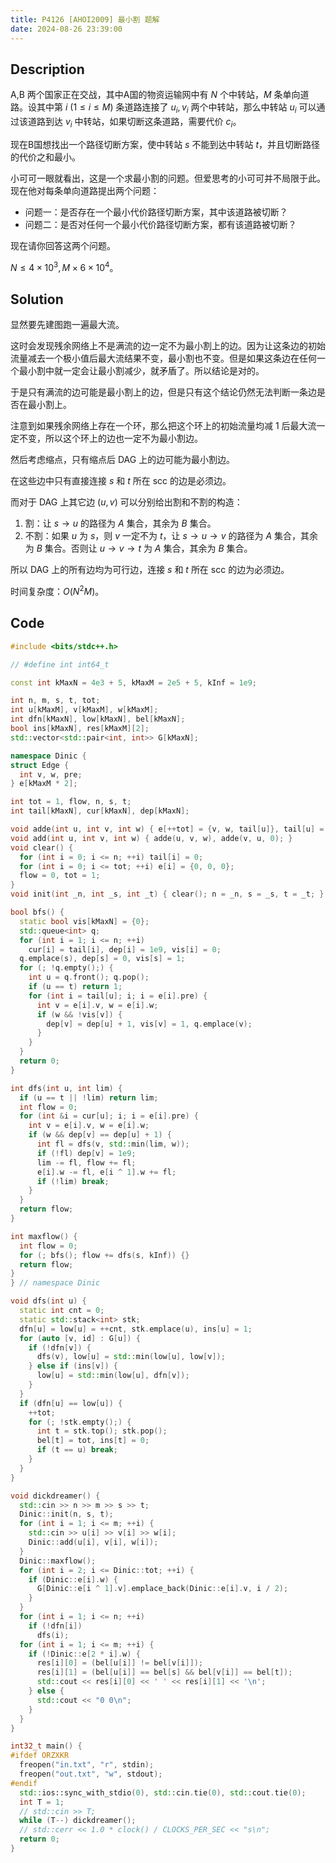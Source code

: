 ```yaml
---
title: P4126 [AHOI2009] 最小割 题解
date: 2024-08-26 23:39:00
---
```


## Description

A,B 两个国家正在交战，其中A国的物资运输网中有 $N$ 个中转站，$M$ 条单向道路。设其中第 $i\ (1\leq i\leq M)$ 条道路连接了 $u_i,v_i$ 两个中转站，那么中转站 $u_i$ 可以通过该道路到达 $v_i$ 中转站，如果切断这条道路，需要代价 $c_i$。

现在B国想找出一个路径切断方案，使中转站 $s$ 不能到达中转站 $t$，并且切断路径的代价之和最小。

小可可一眼就看出，这是一个求最小割的问题。但爱思考的小可可并不局限于此。现在他对每条单向道路提出两个问题：

- 问题一：是否存在一个最小代价路径切断方案，其中该道路被切断？
- 问题二：是否对任何一个最小代价路径切断方案，都有该道路被切断？

现在请你回答这两个问题。

$N\leq 4\times 10^3,M\times 6\times 10^4$。

## Solution

显然要先建图跑一遍最大流。

这时会发现残余网络上不是满流的边一定不为最小割上的边。因为让这条边的初始流量减去一个极小值后最大流结果不变，最小割也不变。但是如果这条边在任何一个最小割中就一定会让最小割减少，就矛盾了。所以结论是对的。

于是只有满流的边可能是最小割上的边，但是只有这个结论仍然无法判断一条边是否在最小割上。

注意到如果残余网络上存在一个环，那么把这个环上的初始流量均减 $1$ 后最大流一定不变，所以这个环上的边也一定不为最小割边。

然后考虑缩点，只有缩点后 DAG 上的边可能为最小割边。

在这些边中只有直接连接 $s$ 和 $t$ 所在 scc 的边是必须边。

而对于 DAG 上其它边 $(u,v)$ 可以分别给出割和不割的构造：

1. 割：让 $s\to u$ 的路径为 $A$ 集合，其余为 $B$ 集合。
2. 不割：如果 $u$ 为 $s$，则 $v$ 一定不为 $t$，让 $s\to u\to v$ 的路径为 $A$ 集合，其余为 $B$ 集合。否则让 $u\to v\to t$ 为 $A$ 集合，其余为 $B$ 集合。

所以 DAG 上的所有边均为可行边，连接 $s$ 和 $t$ 所在 scc 的边为必须边。

时间复杂度：$O(N^2M)$。

## Code

```cpp
#include <bits/stdc++.h>

// #define int int64_t

const int kMaxN = 4e3 + 5, kMaxM = 2e5 + 5, kInf = 1e9;

int n, m, s, t, tot;
int u[kMaxM], v[kMaxM], w[kMaxM];
int dfn[kMaxN], low[kMaxN], bel[kMaxN];
bool ins[kMaxN], res[kMaxM][2];
std::vector<std::pair<int, int>> G[kMaxN];

namespace Dinic {
struct Edge {
  int v, w, pre;
} e[kMaxM * 2];

int tot = 1, flow, n, s, t;
int tail[kMaxN], cur[kMaxN], dep[kMaxN];

void adde(int u, int v, int w) { e[++tot] = {v, w, tail[u]}, tail[u] = tot; }
void add(int u, int v, int w) { adde(u, v, w), adde(v, u, 0); }
void clear() {
  for (int i = 0; i <= n; ++i) tail[i] = 0;
  for (int i = 0; i <= tot; ++i) e[i] = {0, 0, 0};
  flow = 0, tot = 1;
}
void init(int _n, int _s, int _t) { clear(); n = _n, s = _s, t = _t; }

bool bfs() {
  static bool vis[kMaxN] = {0};
  std::queue<int> q;
  for (int i = 1; i <= n; ++i)
    cur[i] = tail[i], dep[i] = 1e9, vis[i] = 0;
  q.emplace(s), dep[s] = 0, vis[s] = 1;
  for (; !q.empty();) {
    int u = q.front(); q.pop();
    if (u == t) return 1;
    for (int i = tail[u]; i; i = e[i].pre) {
      int v = e[i].v, w = e[i].w;
      if (w && !vis[v]) {
        dep[v] = dep[u] + 1, vis[v] = 1, q.emplace(v);
      }
    }
  }
  return 0;
}

int dfs(int u, int lim) {
  if (u == t || !lim) return lim;
  int flow = 0;
  for (int &i = cur[u]; i; i = e[i].pre) {
    int v = e[i].v, w = e[i].w;
    if (w && dep[v] == dep[u] + 1) {
      int fl = dfs(v, std::min(lim, w));
      if (!fl) dep[v] = 1e9;
      lim -= fl, flow += fl;
      e[i].w -= fl, e[i ^ 1].w += fl;
      if (!lim) break;
    }
  }
  return flow;
}

int maxflow() {
  int flow = 0;
  for (; bfs(); flow += dfs(s, kInf)) {}
  return flow;
}
} // namespace Dinic

void dfs(int u) {
  static int cnt = 0;
  static std::stack<int> stk;
  dfn[u] = low[u] = ++cnt, stk.emplace(u), ins[u] = 1;
  for (auto [v, id] : G[u]) {
    if (!dfn[v]) {
      dfs(v), low[u] = std::min(low[u], low[v]);
    } else if (ins[v]) {
      low[u] = std::min(low[u], dfn[v]);
    }
  }
  if (dfn[u] == low[u]) {
    ++tot;
    for (; !stk.empty();) {
      int t = stk.top(); stk.pop();
      bel[t] = tot, ins[t] = 0;
      if (t == u) break;
    }
  }
}

void dickdreamer() {
  std::cin >> n >> m >> s >> t;
  Dinic::init(n, s, t);
  for (int i = 1; i <= m; ++i) {
    std::cin >> u[i] >> v[i] >> w[i];
    Dinic::add(u[i], v[i], w[i]);
  }
  Dinic::maxflow();
  for (int i = 2; i <= Dinic::tot; ++i) {
    if (Dinic::e[i].w) {
      G[Dinic::e[i ^ 1].v].emplace_back(Dinic::e[i].v, i / 2);
    }
  }
  for (int i = 1; i <= n; ++i)
    if (!dfn[i])
      dfs(i);
  for (int i = 1; i <= m; ++i) {
    if (!Dinic::e[2 * i].w) {
      res[i][0] = (bel[u[i]] != bel[v[i]]);
      res[i][1] = (bel[u[i]] == bel[s] && bel[v[i]] == bel[t]);
      std::cout << res[i][0] << ' ' << res[i][1] << '\n';
    } else {
      std::cout << "0 0\n";
    }
  }
}

int32_t main() {
#ifdef ORZXKR
  freopen("in.txt", "r", stdin);
  freopen("out.txt", "w", stdout);
#endif
  std::ios::sync_with_stdio(0), std::cin.tie(0), std::cout.tie(0);
  int T = 1;
  // std::cin >> T;
  while (T--) dickdreamer();
  // std::cerr << 1.0 * clock() / CLOCKS_PER_SEC << "s\n";
  return 0;
}
```